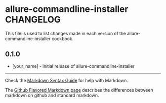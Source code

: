 # allure-commandline-installer CHANGELOG

This file is used to list changes made in each version of the allure-commandline-installer cookbook.

## 0.1.0
- [your_name] - Initial release of allure-commandline-installer

- - -
Check the [Markdown Syntax Guide](http://daringfireball.net/projects/markdown/syntax) for help with Markdown.

The [Github Flavored Markdown page](http://github.github.com/github-flavored-markdown/) describes the differences between markdown on github and standard markdown.

